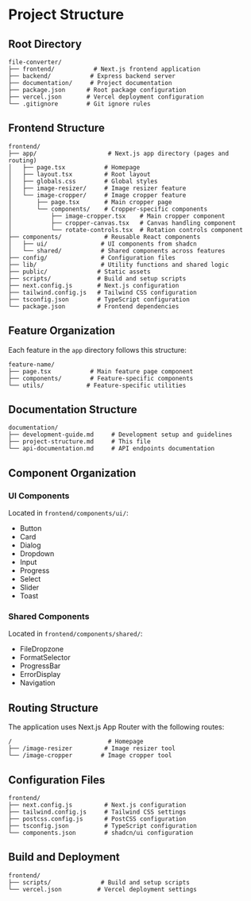 # Project Structure

## Root Directory
```
file-converter/
├── frontend/           # Next.js frontend application
├── backend/           # Express backend server
├── documentation/     # Project documentation
├── package.json      # Root package configuration
├── vercel.json       # Vercel deployment configuration
└── .gitignore        # Git ignore rules
```

## Frontend Structure
```
frontend/
├── app/                    # Next.js app directory (pages and routing)
│   ├── page.tsx           # Homepage
│   ├── layout.tsx         # Root layout
│   ├── globals.css        # Global styles
│   ├── image-resizer/     # Image resizer feature
│   └── image-cropper/     # Image cropper feature
│       ├── page.tsx       # Main cropper page
│       └── components/    # Cropper-specific components
│           ├── image-cropper.tsx    # Main cropper component
│           ├── cropper-canvas.tsx   # Canvas handling component
│           └── rotate-controls.tsx  # Rotation controls component
├── components/            # Reusable React components
│   ├── ui/               # UI components from shadcn
│   └── shared/           # Shared components across features
├── config/               # Configuration files
├── lib/                  # Utility functions and shared logic
├── public/              # Static assets
├── scripts/             # Build and setup scripts
├── next.config.js       # Next.js configuration
├── tailwind.config.js   # Tailwind CSS configuration
├── tsconfig.json        # TypeScript configuration
└── package.json         # Frontend dependencies
```

## Feature Organization
Each feature in the `app` directory follows this structure:
```
feature-name/
├── page.tsx           # Main feature page component
├── components/        # Feature-specific components
└── utils/            # Feature-specific utilities
```

## Documentation Structure
```
documentation/
├── development-guide.md     # Development setup and guidelines
├── project-structure.md     # This file
└── api-documentation.md     # API endpoints documentation
```

## Component Organization

### UI Components
Located in `frontend/components/ui/`:
- Button
- Card
- Dialog
- Dropdown
- Input
- Progress
- Select
- Slider
- Toast

### Shared Components
Located in `frontend/components/shared/`:
- FileDropzone
- FormatSelector
- ProgressBar
- ErrorDisplay
- Navigation

## Routing Structure
The application uses Next.js App Router with the following routes:

```
/                           # Homepage
├── /image-resizer         # Image resizer tool
└── /image-cropper        # Image cropper tool
```

## Configuration Files
```
frontend/
├── next.config.js         # Next.js configuration
├── tailwind.config.js     # Tailwind CSS settings
├── postcss.config.js      # PostCSS configuration
├── tsconfig.json          # TypeScript configuration
└── components.json        # shadcn/ui configuration
```

## Build and Deployment
```
frontend/
├── scripts/              # Build and setup scripts
└── vercel.json          # Vercel deployment settings
```